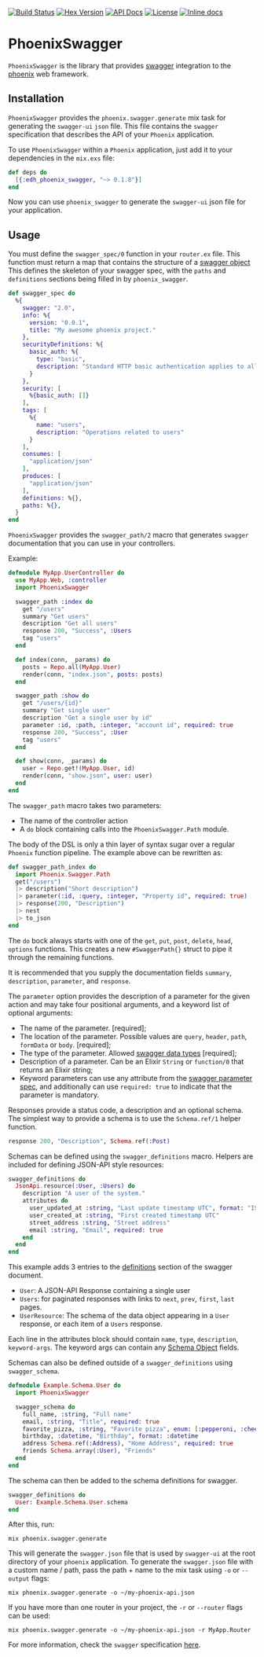 [![Build Status](https://travis-ci.org/everydayhero/phoenix_swagger.svg?branch=master)](https://travis-ci.org/everydayhero/phoenix_swagger)
[![Hex Version](https://img.shields.io/hexpm/v/edh_phoenix_swagger.svg)](https://hex.pm/packages/edh_phoenix_swagger)
[![API Docs](https://img.shields.io/badge/api-docs-yellow.svg)](https://hexdocs.pm/edh_phoenix_swagger/)
[![License](https://img.shields.io/hexpm/l/edh_phoenix_swagger.svg)](https://github.com/everydayhero/phoenix_swagger/blob/master/LICENSE)
[![Inline docs](http://inch-ci.org/github/everydayhero/phoenix_swagger.svg?branch=master&style=shields)](http://inch-ci.org/github/everydayhero/phoenix_swagger)

# PhoenixSwagger

`PhoenixSwagger` is the library that provides [swagger](http://swagger.io/) integration
to the [phoenix](http://www.phoenixframework.org/) web framework.

## Installation

`PhoenixSwagger` provides the `phoenix.swagger.generate` mix task for generating the `swagger-ui` `json` file. This file contains the `swagger` specification that describes the API of your `Phoenix` application.

To use `PhoenixSwagger` within a `Phoenix` application, just add it to your dependencies in the `mix.exs` file:

```elixir
def deps do
  [{:edh_phoenix_swagger, "~> 0.1.8"}]
end
```

Now you can use `phoenix_swagger` to generate the `swagger-ui` json file for your application.

## Usage

You must define the `swagger_spec/0` function in your `router.ex` file. This function must
return a map that contains the structure of a [swagger object](http://swagger.io/specification/#swaggerObject)
This defines the skeleton of your swagger spec, with the `paths` and `definitions` sections being filled in by `phoenix_swagger`.

```elixir
def swagger_spec do
  %{
    swagger: "2.0",
    info: %{
      version: "0.0.1",
      title: "My awesome phoenix project."
    },
    securityDefinitions: %{
      basic_auth: %{
        type: "basic",
        description: "Standard HTTP basic authentication applies to all API operations."
      }
    },
    security: [
      %{basic_auth: []}
    ],
    tags: [
      %{
        name: "users",
        description: "Operations related to users"
      }
    ],
    consumes: [
      "application/json"
    ],
    produces: [
      "application/json"
    ],
    definitions: %{},
    paths: %{},
  }
end
```

`PhoenixSwagger` provides the `swagger_path/2` macro that generates `swagger` documentation that you can use in your controllers.

Example:

```elixir
defmodule MyApp.UserController do
  use MyApp.Web, :controller
  import PhoenixSwagger

  swagger_path :index do
    get "/users"
    summary "Get users"
    description "Get all users"
    response 200, "Success", :Users
    tag "users"
  end

  def index(conn, _params) do
    posts = Repo.all(MyApp.User)
    render(conn, "index.json", posts: posts)
  end

  swagger_path :show do
    get "/users/{id}"
    summary "Get single user"
    description "Get a single user by id"
    parameter :id, :path, :integer, "account id", required: true
    response 200, "Success", :User
    tag "users"
  end

  def show(conn, _params) do
    user = Repo.get!(MyApp.User, id)
    render(conn, "show.json", user: user)
  end
end
```

The `swagger_path` macro takes two parameters:

* The name of the controller action
* A `do` block containing calls into the `PhoenixSwagger.Path` module.

The body of the DSL is only a thin layer of syntax sugar over a regular `Phoenix` function pipeline.
The example above can be rewritten as:

```elixir
def swagger_path_index do
  import Phoenix.Swagger.Path
  get("/users")
  |> description("Short description")
  |> parameter(:id, :query, :integer, "Property id", required: true)
  |> response(200, "Description")
  |> nest
  |> to_json
end
```

The `do` bock always starts with one of the `get`, `put`, `post`, `delete`, `head`, `options` functions. This creates a new `#SwaggerPath{}` struct to pipe it through the remaining functions.

It is recommended that you supply the documentation fields `summary`, `description`, `parameter`, and `response`.

The `parameter` option provides the description of a parameter for the given action and may take four positional arguments, and a keyword list of optional arguments:

* The name of the parameter. [required];
* The location of the parameter. Possible values are `query`, `header`, `path`, `formData` or `body`. [required];
* The type of the parameter. Allowed [swagger data types](https://github.com/swagger-api/swagger-spec/blob/master/versions/2.0.md#data-types
) [required];
* Description of a parameter. Can be an Elixir `String` or `function/0` that returns an Elixir string;
* Keyword parameters can use any attribute from the [swagger parameter spec](http://swagger.io/specification/#parameterObject), and additionally can use `required: true` to indicate that the parameter is mandatory.

Responses provide a status code, a description and an optional schema.
The simplest way to provide a schema is to use the `Schema.ref/1` helper function.

```elixir
response 200, "Description", Schema.ref(:Post)
```

Schemas can be defined using the `swagger_definitions` macro.
Helpers are included for defining JSON-API style resources:

```elixir
swagger_definitions do
  JsonApi.resource(:User, :Users) do
    description "A user of the system."
    attributes do
      user_updated_at :string, "Last update timestamp UTC", format: "ISO-8601"
      user_created_at :string, "First created timestamp UTC"
      street_address :string, "Street address"
      email :string, "Email", required: true
    end
  end
end
```

This example adds 3 entries to the [definitions](http://swagger.io/specification/#definitionsObject) section of the swagger document.

* `User`: A JSON-API Response containing a single user
* `Users`: for paginated responses with links to `next`, `prev`, `first`, `last` pages.
* `UserResource`: The schema of the data object appearing in a `User` response, or each item of a `Users` response.

Each line in the attributes block should contain `name`, `type`, `description`, `keyword-args`.
The keyword args can contain any [Schema Object](http://swagger.io/specification/#schemaObject) fields.

Schemas can also be defined outside of a `swagger_definitions` using `swagger_schema`.

```elixir
defmodule Example.Schema.User do
  import PhoenixSwagger

  swagger_schema do
    full_name, :string, "Full name"
    email, :string, "Title", required: true
    favorite_pizza, :string, "Favorite pizza", enum: [:pepperoni, :cheese, :supreme]
    birthday, :datetime, "Birthday", format: :datetime
    address Schema.ref(:Address), "Home Address", required: true
    friends Schema.array(:User), "Friends"
  end
end
```

The schema can then be added to the schema definitions for swagger.

```elixir
swagger_definitions do
  User: Example.Schema.User.schema
end
```

After this, run:

```
mix phoenix.swagger.generate
```

This will generate the `swagger.json` file that is used by `swagger-ui` at the root directory of your `phoenix` application.
To generate the `swagger.json` file with a custom name / path, pass the path + name to the mix task using `-o` or `--output` flags:

```
mix phoenix.swagger.generate -o ~/my-phoenix-api.json
```

If you have more than one router in your project, the `-r` or `--router` flags can be used:

```
mix phoenix.swagger.generate -o ~/my-phoenix-api.json -r MyApp.Router
```

For more information, check the `swagger` specification [here](https://github.com/swagger-api/swagger-spec/blob/master/versions/2.0.md).
